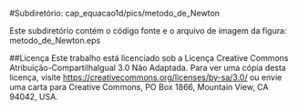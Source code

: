 #Subdiretório: cap_equacao1d/pics/metodo_de_Newton

Este subdiretório contém o código fonte e o arquivo de imagem da figura:
metodo_de_Newton.eps

##Licença
Este trabalho está licenciado sob a Licença Creative Commons Atribuição-CompartilhaIgual 3.0 Não Adaptada. Para ver uma cópia desta licença, visite https://creativecommons.org/licenses/by-sa/3.0/ ou envie uma carta para Creative Commons, PO Box 1866, Mountain View, CA 94042, USA.
